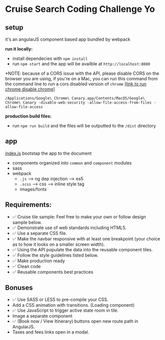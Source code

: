 # Cruise Search Coding Challenge Yo

## setup
it's an angularJS component based app bundled by webpack

**run it locally:**
- install dependecies with `npm install`
- run `npm start` and the app will be availble at `http://localhost:8080`

*NOTE: because of a CORS issue with the API, please disable CORS on the browser you are using, if you're on a Mac, you can run this command from the command line to run a cors disabled version of `chrome` [[link to run chrome disable chrome]](https://medium.com/@siddhartha.ng/disable-cross-origin-on-chrome-for-localhost-c644b131db19)
```
/Applications/Google\ Chrome\ Canary.app/Contents/MacOS/Google\ Chrome\ Canary -disable-web-security -allow-file-access-from-files -allow-file-access
```

**production build files:**
- run `npm run build` and the files will be outputted to the `/dist` directory

## app
[index.js](https://github.com/remilonwheels/cruise-search-coding-challenge/blob/coding-challenge-remil/src/index.js) bootstap the app to the document
- components organized into `common` and `component` modules
- sass
- webpack
	- `.js` --> ng dep injection --> es5
	- `.scss` --> css --> inline style tag
	- images/fonts

## Requirements:

- ✅ Cruise tile sample: Feel free to make your own or follow design sample below. 
- ✅ Demonstrate use of web standards including HTML5.  
- ✅ Use a separate CSS file.   
- ✅ Make the navbar responsive with at least one breakpoint (your choice as to how it looks on a smaller screen width). 
- ✅ Using the API populate the data into the reusable component tiles.
- ✅ Follow the style guidelines listed below.  
- ✅ Make production ready 
- ✅ Clean code
- ✅ Reusable components best practices 

## Bonuses

- ✅ Use SASS or LESS to pre-compile your CSS.   
- Add a CSS animation with transitions.  (Loading component) 
- ✅ Use JavaScript to trigger active state room in tile.   
- Image a separate component
- ✅ (Book now / View Itinerary) buttons open new route path in AngularJS. 
- Taxes and fees links open in a modal. 
